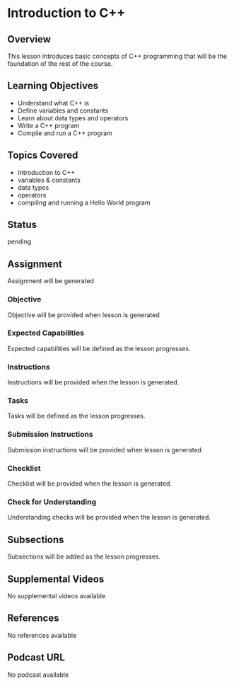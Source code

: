 # Introduction to C++

## Overview

This lesson introduces basic concepts of C++ programming that will be the foundation of the rest of the course.

## Learning Objectives

- Understand what C++ is
- Define variables and constants
- Learn about data types and operators
- Write a C++ program
- Compile and run a C++ program

## Topics Covered

- Introduction to C++
- variables & constants
- data types
- operators
- compiling and running a Hello World program

## Status

pending

## Assignment

Assignment will be generated

### Objective

Objective will be provided when lesson is generated

### Expected Capabilities

Expected capabilities will be defined as the lesson progresses.

### Instructions

Instructions will be provided when the lesson is generated.

### Tasks

Tasks will be defined as the lesson progresses.

### Submission Instructions

Submission instructions will be provided when lesson is generated

### Checklist

Checklist will be provided when the lesson is generated.

### Check for Understanding

Understanding checks will be provided when the lesson is generated.

## Subsections

Subsections will be added as the lesson progresses.

## Supplemental Videos

No supplemental videos available

## References

No references available

## Podcast URL

No podcast available